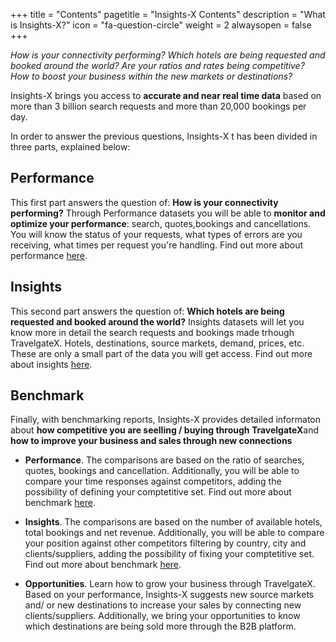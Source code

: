 +++
title = "Contents"
pagetitle = "Insights-X Contents"
description = "What is Insights-X?"
icon = "fa-question-circle"
weight = 2
alwaysopen = false
+++



*How is your connectivity performing? Which hotels are being requested and booked around the world? Are your ratios and rates being competitive? How to boost your business within the new markets or destinations?*
 
Insights-X brings you access to **accurate and near real time data** based on more than 3 billion search requests and more than 20,000 bookings per day.

In order to answer the previous questions, Insights-X t has been divided in three parts, explained below:


## Performance
This first part answers the question of: **How is your connectivity performing?** 
Through Performance datasets you will be able to **monitor and optimize your performance**: search, quotes,bookings and cancellations.  You will know the status of your requests, what types of errors are you receiving, what times per request you're handling. Find out more about performance [here](/insights-x/datasets/dataset-content/performance/).

## Insights
This second part answers the question of: **Which hotels are being requested and booked around the world?**
Insights datasets will let you know more in detail the search requests and bookings made trhough TravelgateX. Hotels, destinations, source markets, demand, prices, etc. These are only a small part of the data you will get access. Find out more about insights  [here](/insights-x/datasets/dataset-content/insights/).

## Benchmark
Finally, with benchmarking reports, Insights-X provides detailed informaton about **how competitive you are seelling / buying through TravelgateX**and  **how to improve your business and sales through new connections**

* **Performance**. The comparisons are based on the ratio of searches, quotes, bookings and cancellation. Additionally, you will be able to compare your time responses against competitors, adding the possibility of defining your comptetitive set. Find out more about benchmark [here](/insights-x/datasets/dataset-content/benchmark/performance). 

* **Insights**. The comparisons are based on the number of available hotels, total bookings and net revenue. Additionally, you will be able to compare your position against other competitors filtering by country, city and clients/suppliers, adding the possibility of fixing your comptetitive set. Find out more about benchmark [here](/insights-x/datasets/dataset-content/benchmark/insights).

* **Opportunities**. Learn how to grow your business through TravelgateX. Based on your performance, Insights-X suggests new source markets and/ or new destinations to increase your sales by connecting new clients/suppliers. Additionally, we bring your opportunities to know which destinations are being sold more through the B2B platform.

